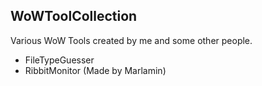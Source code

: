 ## WoWToolCollection
Various WoW Tools created by me and some other people.

* FileTypeGuesser
* RibbitMonitor (Made by Marlamin)
